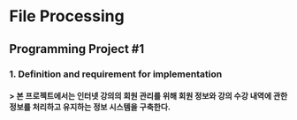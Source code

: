 # File Processing
## Programming Project #1

### 1. Definition and requirement for implementation
#### > 본 프로젝트에서는 인터넷 강의의 회원 관리를 위해 회원 정보와 강의 수강 내역에 관한 정보를 처리하고 유지하는 정보 시스템을 구축한다.
